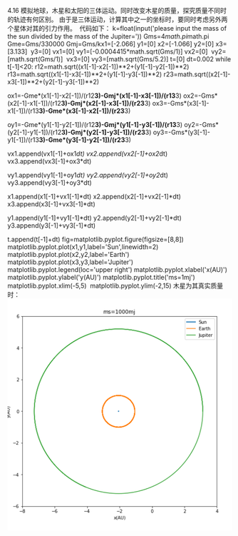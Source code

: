 4.16
模拟地球，木星和太阳的三体运动。同时改变木星的质量，探究质量不同时的轨迹有何区别。
由于是三体运动，计算其中之一的坐标时，要同时考虑另外两个星体对其的引力作用。 
代码如下：
k=float(input('please input the mass of the sun divided by the mass of the Jupiter='))
Gms=4*math.pi*math.pi
Gme=Gms/330000
Gmj=Gms/kx1=[-2.066]
y1=[0]
x2=[-1.066]
y2=[0]
x3=[3.133] 
y3=[0]
vx1=[0]
vy1=[-0.0004415*math.sqrt(Gms/1)]
vx2=[0] 
vy2=[math.sqrt(Gms/1)] 
vx3=[0]
vy3=[math.sqrt(Gms/5.2)]
t=[0]
dt=0.002
while t[-1]<20:
r12=math.sqrt((x1[-1]-x2[-1])**2+(y1[-1]-y2[-1])**2)
r13=math.sqrt((x1[-1]-x3[-1])**2+(y1[-1]-y3[-1])**2)
r23=math.sqrt((x2[-1]-x3[-1])**2+(y2[-1]-y3[-1])**2)

ox1=-Gme*(x1[-1]-x2[-1])/(r12**3)-Gmj*(x1[-1]-x3[-1])/(r13**3)
ox2=-Gms*(x2[-1]-x1[-1])/(r12**3)-Gmj*(x2[-1]-x3[-1])/(r23**3)
ox3=-Gms*(x3[-1]-x1[-1])/(r13**3)-Gme*(x3[-1]-x2[-1])/(r23**3)

oy1=-Gme*(y1[-1]-y2[-1])/(r12**3)-Gmj*(y1[-1]-y3[-1])/(r13**3)
oy2=-Gms*(y2[-1]-y1[-1])/(r12**3)-Gmj*(y2[-1]-y3[-1])/(r23**3)
oy3=-Gms*(y3[-1]-y1[-1])/(r13**3)-Gme*(y3[-1]-y2[-1])/(r23**3)

vx1.append(vx1[-1]+ox1*dt)
vx2.append(vx2[-1]+ox2*dt)
vx3.append(vx3[-1]+ox3*dt)

vy1.append(vy1[-1]+oy1*dt)
vy2.append(vy2[-1]+oy2*dt)
vy3.append(vy3[-1]+oy3*dt)

x1.append(x1[-1]+vx1[-1]*dt)
x2.append(x2[-1]+vx2[-1]*dt)
x3.append(x3[-1]+vx3[-1]*dt)

y1.append(y1[-1]+vy1[-1]*dt)
y2.append(y2[-1]+vy2[-1]*dt)
y3.append(y3[-1]+vy3[-1]*dt)

t.append(t[-1]+dt)
fig=matplotlib.pyplot.figure(figsize=[8,8])
matplotlib.pyplot.plot(x1,y1,label='Sun',linewidth=2)
matplotlib.pyplot.plot(x2,y2,label='Earth') 
matplotlib.pyplot.plot(x3,y3,label='Jupiter') 
matplotlib.pyplot.legend(loc='upper right')
matplotlib.pyplot.xlabel('x(AU)')
matplotlib.pyplot.ylabel('y(AU)')
matplotlib.pyplot.title('ms=1mj')
matplotlib.pyplot.xlim(-5,5) 
matplotlib.pyplot.ylim(-2,15)
木星为其真实质量时：
![image](https://github.com/whuttzg/computationalphysics_N2015301510092/blob/master/Exercise_10%2001.png)
